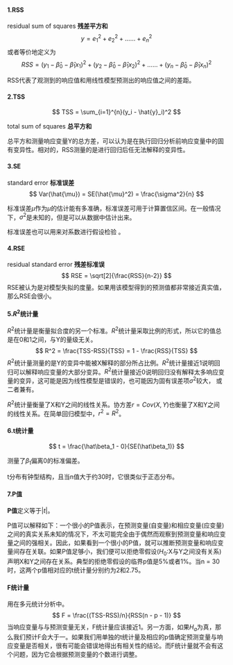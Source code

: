 #### 1.RSS

residual sum of squares **残差平方和**
$$
y = e^2_1 + e^2_2 + …… + e^2_n
$$
或者等价地定义为
$$
RSS = (y_1 - \hat\beta_0 - \hat\beta_1x_1)^2 + (y_2 - \hat\beta_0 - \hat\beta_1x_2)^2 + ……+(y_n - \hat\beta_0 - \hat\beta_1x_n)^2
$$


RSS代表了观测到的响应值和用线性模型预测出的响应值之间的差距。

#### 2.TSS

$$
TSS = \sum_{i=1}^{n}(y_i - \hat{y}_i)^2
$$

total sum of squares **总平方和**

总平方和测量响应变量Y的总方差，可以认为是在执行回归分析前响应变量中的固有变异性。相对的，RSS测量的是进行回归后任无法解释的变异性。

#### 3.SE

standard error **标准误差**
$$
Var(\hat{\mu}) = SE(\hat{\mu}^2) = \frac{\sigma^2}{n}
$$


标准误差$\hat{\mu}$作为$\mu$的估计能有多准确，标准误差可用于计算置信区间。在一般情况下，$\sigma^2$是未知的，但是可以从数据中估计出来。

标准误差也可以用来对系数进行假设检验 。



#### 4.RSE

residual standard error **残差标准误**
$$
RSE = \sqrt[2]{\frac{RSS}{n-2}}
$$
RSE被认为是对模型失拟的度量。如果用该模型得到的预测值都非常接近真实值，那么RSE会很小。



#### 5.$R^2$统计量

$R^2$统计量是衡量拟合度的另一个标准。$R^2$统计量采取比例的形式，所以它的值总是在0和1之间，与Y的量级无关。
$$
R^2 = \frac{TSS-RSS}{TSS} = 1 - \frac{RSS}{TSS}
$$
$R^2$统计量测量的是Y的变异中能被X解释的部分所占比例。$R^2$统计量接近1说明回归可以解释响应变量的大部分变异。$R^2$统计量接近0说明回归没有解释太多响应变量的变异，这可能是因为线性模型是错误的，也可能因为固有误差项$\sigma^2$较大， 或二者兼有。

$R^2$统计量衡量了X和Y之间的线性关系。协方差$r = Cov(X,Y)$也衡量了X和Y之间的线性关系。在简单回归模型中，$r^2 = R^2$。



#### 6.t统计量

$$
t = \frac{\hat\beta_1 - 0}{SE(\hat\beta_1)}
$$

测量了$\beta_1$偏离0的标准偏差。

t分布有钟型结构，且当n值大于约30时，它很类似于正态分布。



#### 7.P值

**P值**定义等于$|t|$。

P值可以解释如下：一个很小的P值表示，在预测变量(自变量)和相应变量(应变量)之间的真实关系未知的情况下，不太可能完全由于偶然而观察到预测变量和响应变量之间的强相关。因此，如果看到一个很小的P值，就可以推断预测变量和响应变量间存在关联。如果P值足够小，我们便可以拒绝零假设($H_0$:X与Y之间没有关系)声明X和Y之间存在关系。典型的拒绝零假设的临界p值是5%或者1%。当n = 30时，这两个p值相对应的t统计量分别约为2和2.75。

#### F统计量

用在多元统计分析中。
$$
F = \frac{(TSS-RSS)/n}{RSS(n - p - 1)}
$$
当响应变量与与预测变量无关，F统计量应该接近1。另一方面，如果$H_a$为真，那么我们预计F会大于一。如果我们用单独的t统计量及相应的p值确定预测变量与响应变量是否相关，很有可能会错误地得出有相关性的结论。而F统计量就不会有这个问题，因为它会根据预测变量的个数进行调整。









